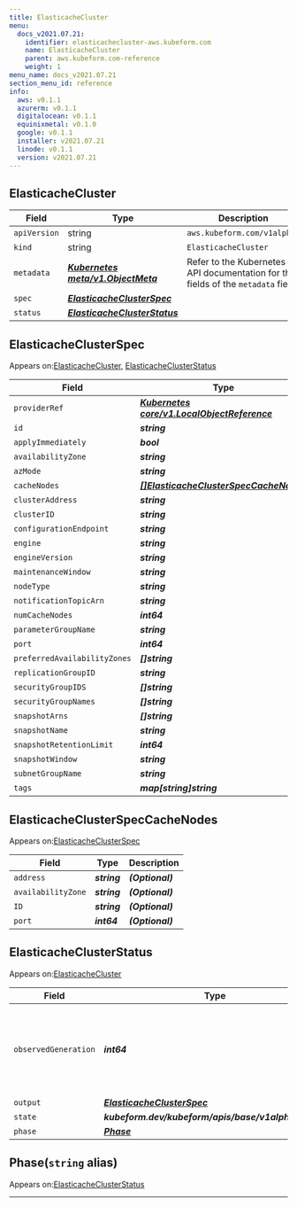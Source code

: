 ```yaml
---
title: ElasticacheCluster
menu:
  docs_v2021.07.21:
    identifier: elasticachecluster-aws.kubeform.com
    name: ElasticacheCluster
    parent: aws.kubeform.com-reference
    weight: 1
menu_name: docs_v2021.07.21
section_menu_id: reference
info:
  aws: v0.1.1
  azurerm: v0.1.1
  digitalocean: v0.1.1
  equinixmetal: v0.1.0
  google: v0.1.1
  installer: v2021.07.21
  linode: v0.1.1
  version: v2021.07.21
---
```


## ElasticacheCluster
| Field | Type | Description |
| ------ | ----- | ----------- |
| `apiVersion` | string | `aws.kubeform.com/v1alpha1` |
|    `kind` | string | `ElasticacheCluster` |
| `metadata` | ***[Kubernetes meta/v1.ObjectMeta](https://v1-18.docs.kubernetes.io/docs/reference/generated/kubernetes-api/v1.18/#objectmeta-v1-meta)***|Refer to the Kubernetes API documentation for the fields of the `metadata` field.|
| `spec` | ***[ElasticacheClusterSpec](#elasticacheclusterspec)***||
| `status` | ***[ElasticacheClusterStatus](#elasticacheclusterstatus)***||
## ElasticacheClusterSpec

Appears on:[ElasticacheCluster](#elasticachecluster), [ElasticacheClusterStatus](#elasticacheclusterstatus)

| Field | Type | Description |
| ------ | ----- | ----------- |
| `providerRef` | ***[Kubernetes core/v1.LocalObjectReference](https://v1-18.docs.kubernetes.io/docs/reference/generated/kubernetes-api/v1.18/#localobjectreference-v1-core)***||
| `id` | ***string***||
| `applyImmediately` | ***bool***| ***(Optional)*** |
| `availabilityZone` | ***string***| ***(Optional)*** |
| `azMode` | ***string***| ***(Optional)*** |
| `cacheNodes` | ***[[]ElasticacheClusterSpecCacheNodes](#elasticacheclusterspeccachenodes)***| ***(Optional)*** |
| `clusterAddress` | ***string***| ***(Optional)*** |
| `clusterID` | ***string***||
| `configurationEndpoint` | ***string***| ***(Optional)*** |
| `engine` | ***string***| ***(Optional)*** |
| `engineVersion` | ***string***| ***(Optional)*** |
| `maintenanceWindow` | ***string***| ***(Optional)*** |
| `nodeType` | ***string***| ***(Optional)*** |
| `notificationTopicArn` | ***string***| ***(Optional)*** |
| `numCacheNodes` | ***int64***| ***(Optional)*** |
| `parameterGroupName` | ***string***| ***(Optional)*** |
| `port` | ***int64***| ***(Optional)*** |
| `preferredAvailabilityZones` | ***[]string***| ***(Optional)*** |
| `replicationGroupID` | ***string***| ***(Optional)*** |
| `securityGroupIDS` | ***[]string***| ***(Optional)*** |
| `securityGroupNames` | ***[]string***| ***(Optional)*** |
| `snapshotArns` | ***[]string***| ***(Optional)*** |
| `snapshotName` | ***string***| ***(Optional)*** |
| `snapshotRetentionLimit` | ***int64***| ***(Optional)*** |
| `snapshotWindow` | ***string***| ***(Optional)*** |
| `subnetGroupName` | ***string***| ***(Optional)*** |
| `tags` | ***map[string]string***| ***(Optional)*** |
## ElasticacheClusterSpecCacheNodes

Appears on:[ElasticacheClusterSpec](#elasticacheclusterspec)

| Field | Type | Description |
| ------ | ----- | ----------- |
| `address` | ***string***| ***(Optional)*** |
| `availabilityZone` | ***string***| ***(Optional)*** |
| `ID` | ***string***| ***(Optional)*** |
| `port` | ***int64***| ***(Optional)*** |
## ElasticacheClusterStatus

Appears on:[ElasticacheCluster](#elasticachecluster)

| Field | Type | Description |
| ------ | ----- | ----------- |
| `observedGeneration` | ***int64***| ***(Optional)*** Resource generation, which is updated on mutation by the API Server.|
| `output` | ***[ElasticacheClusterSpec](#elasticacheclusterspec)***| ***(Optional)*** |
| `state` | ***kubeform.dev/kubeform/apis/base/v1alpha1.State***| ***(Optional)*** |
| `phase` | ***[Phase](#phase)***| ***(Optional)*** |
## Phase(`string` alias)

Appears on:[ElasticacheClusterStatus](#elasticacheclusterstatus)

---
